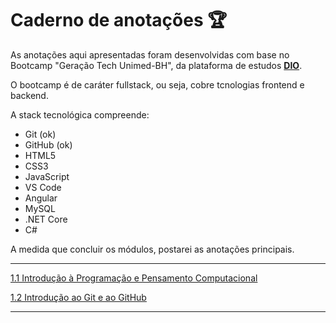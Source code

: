 # Caderno de anotações :trophy:

As anotações aqui apresentadas foram desenvolvidas com base no Bootcamp "Geração Tech Unimed-BH", da plataforma de estudos **[DIO](https://web.dio.me/home)**.

O bootcamp é de caráter fullstack, ou seja, cobre tcnologias frontend e backend.

A stack tecnológica compreende:

* Git (ok)
* GitHub (ok)
* HTML5
* CSS3
* JavaScript
* VS Code
* Angular
* MySQL
* .NET Core
* C#

A medida que concluir os módulos, postarei as anotações principais.

---

[1.1 Introdução à Programação e Pensamento Computacional](/modulo1/curso1.md)

[1.2 Introdução ao Git e ao GitHub](/modulo1/curso2.md)

---
